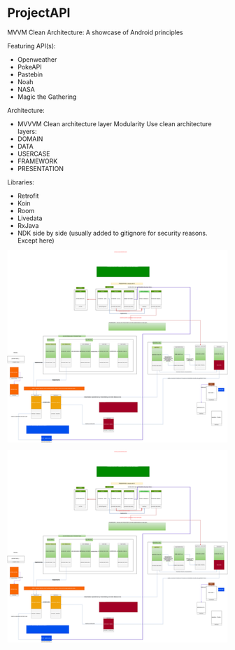 # ProjectAPI
MVVM Clean Architecture:
A showcase of Android principles

Featuring API(s):
- Openweather
- PokeAPI
- Pastebin
- Noah
- NASA
- Magic the Gathering

Architecture:
- MVVVM Clean architecture layer Modularity
Use clean architecture layers:
- DOMAIN
- DATA
- USERCASE
- FRAMEWORK
- PRESENTATION

Libraries:
- Retrofit
- Koin
- Room
- Livedata
- RxJava
- NDK side by side (usually added to gitignore for security reasons. Except here)


[<img src="diagram/AndroidMVVM.svg">]()




![](https://raw.githubusercontent.com/dreamertheat/ProjectAPI/master/diagram/AndroidMVVM.svg?sanitize=true)








